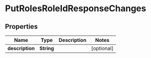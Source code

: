 
# PutRolesRoleIdResponseChanges

## Properties
Name | Type | Description | Notes
------------ | ------------- | ------------- | -------------
**description** | **String** |  |  [optional]



